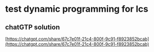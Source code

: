 # test dynamic programming for lcs

## chatGTP solution
[https://chatgpt.com/share/67c7e01f-21c4-800f-9c91-f8923852bcab](https://chatgpt.com/share/67c7e01f-21c4-800f-9c91-f8923852bcab)

